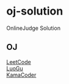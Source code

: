 # oj-solution
OnlineJudge Solution  

## OJ
[LeetCode](https://leetcode.com/)  
[LuoGu](https://www.luogu.com.cn/)  
[KamaCoder](https://kamacoder.com/)
